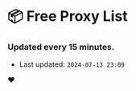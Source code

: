 # :package: Free Proxy List
### Updated every 15 minutes.

- Last updated: `2024-07-13 23:09`

:heart:

